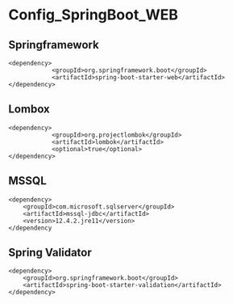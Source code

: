 # Config_SpringBoot_WEB

## Springframework 
```
<dependency>
            <groupId>org.springframework.boot</groupId>
            <artifactId>spring-boot-starter-web</artifactId>
</dependency>
```
## Lombox

```
<dependency>
            <groupId>org.projectlombok</groupId>
            <artifactId>lombok</artifactId>
            <optional>true</optional>
</dependency>
```
## MSSQL
```
<dependency>
	<groupId>com.microsoft.sqlserver</groupId>
	<artifactId>mssql-jdbc</artifactId>
	<version>12.4.2.jre11</version>
</dependency
```
## Spring Validator 
``` 
<dependency>
    <groupId>org.springframework.boot</groupId>
    <artifactId>spring-boot-starter-validation</artifactId>
</dependency>
```


